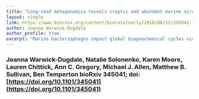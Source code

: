 ```yaml
---
title: "Long-read metagenomics reveals cryptic and abundant marine viruses"
layout: single
link: https://www.biorxiv.org/content/biorxiv/early/2018/06/12/345041.full.pdf
author: Joanna Warwick-Dugdale
author_profile: true
excerpt: "Marine bacteriophages impact global biogeochemical cycles via their influence on host community structure and function, yet our understanding of viral ecology is constrained by limitations in culturing of important hosts and the lack of a ‘universal’ gene to facilitate community surveys"
---
```


### Joanna Warwick-Dugdale, Natalie Solonenko, Karen Moore, Lauren Chittick, Ann C. Gregory, Michael J. Allen, Matthew B. Sullivan, Ben Temperton bioRxiv 345041; doi: [https://doi.org/10.1101/345041](https://doi.org/10.1101/345041)
